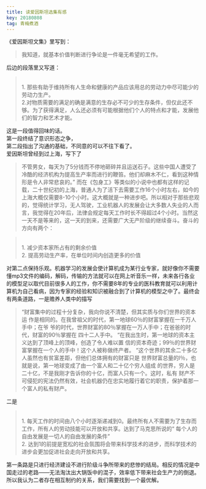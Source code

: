 ```yaml
---
title: 读爱因斯坦选集有感
key: 20180808
tag: 青梅煮酒
---
```


《爱因斯坦文集》里写到：
> 我知道，就基本价值判断进行争论是一件毫无希望的工作。

后边的段落里又写道：

><br>1. 那些有助于维持所有人生命和健康的产品应该用总的劳动力中尽可能少的劳动力生产。<br>2.对物质需要的满足的确是满意的生存必不可少的生存条件，但仅此还不够。为了获得满足，人么还必须有可能根据他们个人的特点和才能，发展他们的智力和艺术才能。

这是一段值得回味的话。<br>第一段终结了意识形态之争，<br>第二段指出了沟通的基础，不同意的可以不往下看了。<br>爱因斯坦曾经到过上海，写下了
> 不管男女，每天为了5分钱而不停地砸碎并且运送石子。这些中国人遭受了冷酷的经济机构为提高生产率而进行的鞭笞。他们却麻木不仁，看到这种情形是令人非常悲哀的。”
而在《包身工》等类似的小说中也都有这样的记载，二十世纪初的上海，普通人为了活下去需要工作16个小时左右，如今的上海大概仅需要8-10个小时。这大概就是一种进步吧。所以相对于那些悲观的，觉得统计学习，无人驾驶，工业机器人的发展会让大多数人失业的人而言，我觉得在20年后，法律会规定每天工作时长不得超过4个小时。当然这一天不是等来的，这一天的到来，还需要广大无产阶级的继续奋斗。奋斗的方向有两个：

><br>1. 减少资本家所占有的剩余价值<br>2. 提高劳动生产率，在单位时间内创造更多的价值
 
对第二点保持乐观。机器学习的发展会使计算机成为某行业专家，就好像你不需要懂mp3文件的编码，解码，传输的方法就可以在网上听音乐一样，未来各行各业的模型足以取代目前很多人的工作，你不需要8年的专业的医科教育就可以利用计算机为自己看病，因为专家的经验和知识被融合到了计算机的模型之中了。最终会有两条道路，一是赡养人类中的描写

>“财富集中的过程十分复杂，我向你说不清楚，但其实质与你们世界的资本运 
作是相同的。在我曾祖父的时代，第一地球60％的财富掌握在一千万人手中；在爷 
爷的时代，世界财富的80％掌握在一万人手中；在爸爸的时代，财富的90％掌握在 
四十二人手中。 
“在我出生时，第一地球的资本主义达到了顶峰上的顶峰，创造了令人难以置 
信的资本奇迹；99％的世界财富掌握在一个人的手中！这个人被称做终产者。 
“这个世界的其余二十多亿人虽然也有贫富差距，但他们总体拥有的财富只是 
世界财富总量的l％，也就是说，第一地球变成了由一个富人和二十亿个穷人组成 
的世界，穷人是二十亿，不是我刚才告诉你的十亿，而富人只有一个。这时，私有 
财产不可侵犯的宪法仍然有效，社会机器仍在忠实地履行着它的职责，保护着那一 
个富人的私有财产。 

二是
><br>1. 每天工作的时间由八个小时逐渐递减到0。最终所有人不需要为了生存而工作，所有人的劳动技能可以开放和共享。达到了马克思所说的“ 每个人的自由发展是一切人的自由发展的条件”<br>2. 达到1的前提是宽松的社会氛围将会带来科学技术的进步，而科学技术的进步会更加促进社会走向开放和共享。

第一条路是只进行经济建设不进行阶级斗争所带来的悲惨的结局。相反的情况是中国走过的老路——无法淘汰出大锅饭中的混子，效率低下带来社会生产力的倒退。所以我认为二者存在相互制约的关系，我们需要找到一个最优解。
